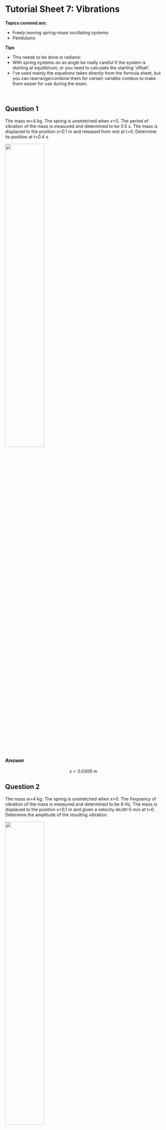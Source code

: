 <script type="text/x-mathjax-config">
  MathJax.Hub.Config({
    tex2jax: {
      inlineMath: [ ['$','$'], ["\\(","\\)"] ],
      processEscapes: true
    }
  });
</script>

<script type="text/javascript" async
  src="https://cdnjs.cloudflare.com/ajax/libs/mathjax/2.7.5/MathJax.js?config=TeX-MML-AM_CHTML">
</script>
<script type="text/javascript" src="tutorialSheetScripts.js"> </script>
<link rel="stylesheet" type="text/css" media="all" href="styles.css">


# Tutorial Sheet 7: Vibrations 

**Topics covered are:**
- Freely moving spring-mass oscillating systems
- Pendulums

**Tips**
- This needs to be done in radians!
- With spring systems on an angle be really careful if the system is starting at equilibrium, or you need to calculate the starting 'offset'.
- I've used mainly the equations taken directly from the formula sheet, but you can rearrange/combine them for certain variable combos to make them easier for use during the exam.

<br>

## Question 1 

The mass m=4 kg. The spring is unstretched when $x$=0. The period of vibration of the mass is measured and determined to be 0.5 s. The mass is displaced to the position  $x$=0.1 m and released from rest at t=0. Determine its position at t=0.4 s.

<img src = "figs\07_vibrations\Q1.jpg" width="50%"> <br>

### Answer

$$ x = 0.0306 \text{ m} $$

## Question 2

The mass m=4 kg. The spring is unstretched when $x$=0. The frequency of vibration of the mass is measured and determined to be 6 Hz. The mass is displaced to the position $x$=0.1 m and given a velocity $dx/dt$=5 m/s at t=0. Determine the amplitude of the resulting vibration.

<img src = "figs\07_vibrations\Q1.jpg" width="50%"> <br>

### Answer

$$ 0.166 \text{ m} $$


## Question 3

The 89 N disk rolls on the horizontal surface.Its radius is R=152.4 mm. Determine the spring constant k so that the frequency of vibration of the system relative to its equilibrium position is f=1 Hz.

<img src = "figs\07_vibrations\Q3.jpg" width="50%"> <br>

### Answer

$$ k=537 \text{N/m} $$

## Question 4

The 89 N disk rolls on the horizontal surface. Its radius is R= 152.4 mm. The spring constant is k=218.9 N/m. At t=0, the spring is unstretched and the disk has a clockwise angular velocity of 2 rad/s. What is the amplitude of the resulting vibrations of the center of the disk?

<img src = "figs\07_vibrations\Q3.jpg" width="50%"> <br>

### Answer

$$ 0.019 \text{ m} $$


## Question 5

The mass m=4 kg and the spring constant is k=64 N/m. For vibration of the spring-mass oscillator relative to its equilibrium position, determine

**(a)** The frequency <br>
**(b)** The period

<img src = "figs\07_vibrations\Q5.jpg" width="50%"> <br>

### Answer

**(a)** 

$$ 0.637 Hz $$

**(b)** 

$$ T=1.57 s $$


## Question 6

The mass m=4 kg and the spring constant is k=64 N/m. The spring is unstretched when $x$=0. At t=0, $x$=0 and the mass has a velocity of 2 m/s down the inclined surface. What is the value of $x$ at t=0.8 s?

<img src = "figs\07_vibrations\Q5.jpg" width="50%"> <br>

### Answer

$$ 0.029 \text{ m} $$


## Question 7

Consider the one-degree of freedom system below (a pendulum). The slender bar is rotated to some angle $\theta$, released, and it oscillates back and forth.

**(a)** Draw the free-body diagram of the bar. <br>
**(b)** Using Newton’s 2nd law write the moment balance about the centre of rotation A. <br>
**(c)** Write the general equation to determine the frequency of a pendulum. <br>
**(d)** Determine the frequency of the pendulum in rad/s and Hz.

<img src = "figs\07_vibrations\Q7.jpg" width="50%"> <br>

### Answer

**(a)** 

Diagram showing all correct information

**(b)** 

$$ M=\frac{2}{3}L\alpha-g\sin(\theta) $$ 

**(c)** 

$$
\omega^2=\frac{g}{L}
$$

**(d)** 

$$ \omega=\sqrt{\frac{3g}{2L}} \text{ rad/s}, \frac{1}{2\pi}\sqrt{\frac{3g}{2L}}\text{ Hz}
$$


## Question 8

You are asked to design a pendulum clock, and you begin with the pendulum. The mass of the disk is 2 kg. Determine the length L of the bar so that the period of small oscillations of the pendulum is 1 s. For this question, neglect the mass of the bar.

<img src = "figs\07_vibrations\Q8.jpg" width="50%"> <br>

### Answer

$$ 0.193 \text{ m} $$

## Question 9

The spring constant is k=785  N/m. The spring is unstretched when $x$=0. Neglect the mass of the pulley, that is, assume that the tension in the rope is the same on both sides of the pulley. The system is released from rest with $x$=0. Determine $x$=0 as a function of time.

<img src = "figs\07_vibrations\Q9.jpg" width="50%"> <br>

### Answer

$$ x=-0.2\cos(5.71t)+0.2 $$

## Question 10

The spring constant is k=785 N/m. The spring is unstretched with $x$=0. The radius of the pulley is 125 mm, and moment of inertia about its axis is I=0.05 kgm $^2$. The system is released from rest with $x$=0. Determine  $x$ as a function of time.

<img src = "figs\07_vibrations\Q9.jpg" width="50%"> <br>

### Answer

$$ x=-0.2\cos(5.34t)+0.2 $$

<br><br>



